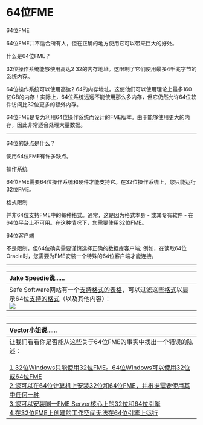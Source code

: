 # 64位FME

 64位FME

64位FME并不适合所有人，但在正确的地方使用它可以带来巨大的好处。

什么是64位FME？

32位操作系统能够使用高达2 32的内存地址。这限制了它们使用最多4千兆字节的系统内存。

64位操作系统可以使用高达2 64的内存地址。这使他们可以使用理论上最多160亿GB的内存！实际上，64位系统远远不能使用那么多内存，但它仍然允许64位软件访问比32位更多的额外内存。

64位FME是专为利用64位操作系统而设计的FME版本。由于能够使用更大的内存，因此非常适合处理大量数据。

---

64位的缺点是什么？

使用64位FME有许多缺点。

操作系统

64位FME需要64位操作系统和硬件才能支持它。在32位操作系统上，您只能运行32位FME。

格式限制

并非64位支持FME中的每种格式。通常，这是因为格式本身 - 或其专有软件 - 在64位平台上不可用。在这种情况下，您需要使用32位FME。

64位客户端

不是限制，但64位确实需要谨慎选择正确的数据库客户端; 例如，在读取64位Oracle时，您需要为FME安装一个特殊的64位客户端才能连接。

---

| Jake Speedie说...... |
|:---|
| Safe Software网站有一个[支持格式的表格](http://safe.com/integrate)，可以过滤这些[格式](http://safe.com/integrate)以显示64位[支持的格式](http://safe.com/integrate)（以及其他内容）：  <br> ![](../DesktopAdvanced2WorkspaceDesign/Images/Img2.001.FormatsListOnWebSite.png) |
  

---

| Vector小姐说...... |
| :--- |
| 让我们看看你是否能从这些关于64位FME的事实中找出一个错误的陈述：<br><br>[1.32位Windows只能使用32位FME。64位Windows可以使用32位或64位FME](http://52.73.3.37/fmedatastreaming/Manual/QAResponse2017.fmw?chapter=12&question=1&answer=1&DestDataset_TEXTLINE=C%3A%5CFMEOutput%5CQAResponse.html)<br>[2.您可以在64位计算机上安装32位和64位FME，并根据需要使用其中任何一种](http://52.73.3.37/fmedatastreaming/Manual/QAResponse2017.fmw?chapter=12&question=1&answer=2&DestDataset_TEXTLINE=C%3A%5CFMEOutput%5CQAResponse.html)<br>[3.您可以安装同一FME Server核心上的32位和64位引擎](http://52.73.3.37/fmedatastreaming/Manual/QAResponse2017.fmw?chapter=12&question=1&answer=3&DestDataset_TEXTLINE=C%3A%5CFMEOutput%5CQAResponse.html)<br>[4.在32位FME上创建的工作空间无法在64位引擎上运行](http://52.73.3.37/fmedatastreaming/Manual/QAResponse2017.fmw?chapter=12&question=1&answer=4&DestDataset_TEXTLINE=C%3A%5CFMEOutput%5CQAResponse.html)  |

